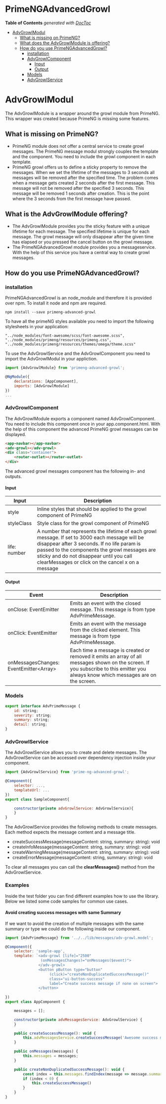 # PrimeNGAdvancedGrowl

<!-- START doctoc generated TOC please keep comment here to allow auto update -->
<!-- DON'T EDIT THIS SECTION, INSTEAD RE-RUN doctoc TO UPDATE -->
**Table of Contents**  *generated with [DocToc](https://github.com/thlorenz/doctoc)*

- [AdvGrowlModul](#advgrowlmodul)
  - [What is missing on PrimeNG?](#what-is-missing-on-primeng)
  - [What does the AdvGrowlModule is offering?](#what-does-the-advgrowlmodule-is-offering)
  - [How do you use PrimeNGAdvancedGrowl?](#how-do-you-use-primengadvancedgrowl)
    - [installation](#installation)
    - [AdvGrowlComponent](#advgrowlcomponent)
      - [Input](#input)
      - [Output](#output)
    - [Models](#models)
    - [AdvGrowlService](#advgrowlservice)

<!-- END doctoc generated TOC please keep comment here to allow auto update -->

# AdvGrowlModul
The AdvGrowlModule is a wrapper around the growl module from PrimeNG. This wrapper was created
because PrimeNG is missing some features.

## What is missing on PrimeNG?
- PrimeNG module does not offer a central service to
create growl messages. The PrimeNG message modul strongly couples the template and the component.
You need to include the growl component in each template.
- PrimeNG growl offers us to define a sticky property to remove the messages. When we set the lifetime
of the messages to 3 seconds all messages will be removed after the specified time. The problem comes
when a message gets created 2 seconds after the first message. This message will not be removed after
the specified 3 seconds. This message will be removed 1 seconds after creation. This is the point where
the 3 seconds from the first message have passed.

## What is the AdvGrowlModule offering?
- The AdvGrowlModule provides you the sticky feature with a unique lifetime for each message. The specified
lifetime is unique for each message. The growl message will only disappear after the given time has elapsed
or you pressed the cancel button on the growl message.
- The PrimeNGAdvancedGrowl module provides you a messageservice.
With the help of this service you have a central way to create growl messages.

## How do you use PrimeNGAdvancedGrowl?
### installation
PrimeNGAdvancedGrowl is an node_module and therefore it is provided over npm. To install it node and npm
are required.
```
npm install --save primeng-advanced-growl
```

To have all the primeNG styles available you need to import the following stylesheets in your application:
```
"../node_modules/font-awesome/scss/font-awesome.scss",
"../node_modules/primeng/resources/primeng.css",
"../node_modules/primeng/resources/themes/omega/theme.scss"
```

To use the AdvGrowlService and the AdvGrowlComponent you need to import the AdvGrowlModul in your appliction.
```javascript
import {AdvGrowlModule} from 'primeng-advanced-growl';

@NgModule({
    declarations: [AppComponent],
    imports: [AdvGrowlModule]
})
...
```


### AdvGrowlComponent
The AdvGrowlModule exports a component named AdvGrowlComponent. You need to include this component
once in your app.component.html. With the help of this component the advanced PrimeNG growl messages
can be displayed.
```html
<app-navbar></app-navbar>
<adv-growl></adv-growl>
<div class="container">
    <router-outlet></router-outlet>
</div>
```

The advanced growl messages component has the following in- and outputs.

#### Input
| Input        | Description                                                                                                                                                                                                                                                                                    |
|--------------|------------------------------------------------------------------------------------------------------------------------------------------------------------------------------------------------------------------------------------------------------------------------------------------------|
| style        | Inline styles that should be applied to the growl component of PrimeNG                                                                                                                                                                                                                         |
| styleClass   | Style class for the growl component of PrimeNG                                                                                                                                                                                                                                                 |
| life: number | A number that represents the lifetime of each growl message. If set to 3000 each message will be disappear after 3 seconds. If no life param is passed to the components the growl messages are sticky and do not disappear until you call clearMessages or click on the cancel x on a message |

#### Output

| Event | Description |
|-------|-------------|
| onClose: EventEmitter<AdvPrimeMessage>| Emits an event with the closed message. This message is from type AdvPrimeMessage. |
| onClick: EventEmitter<AdvPrimeMessage>| Emits an event with the message from the clicked element. This message is from type AdvPrimeMessage. |
|onMessagesChanges: EventEmitter<Array<AdvPrimeMessage>>|Each time a message is created or removed it emits an array of all messages shown on the screen. If you subscribe to this emitter you always know which messages are on the screen.|

### Models
```javascript
export interface AdvPrimeMessage {
    id: string;
    severity: string;
    summary: string;
    detail: string;
}
```

### AdvGrowlService
The AdvGrowlService allows you to create and delete messages. The AdvGrowlService
can be accessed over dependency injection inside your component.

```javascript
import {AdvGrowlService} from 'prime-ng-advanced-growl';

@Component({
    selector: ...,
    templateUrl: ...
})
export class SampleComponent{

    constructor(private advGrowlService: AdvGrowlService){
    }
}
```

The AdvGrowlService provides the following methods to create messages. Each method expects
the message content and a message title.

- createSuccessMessage(messageContent: string, summary: string): void
- createInfoMessage(messageContent: string, summary: string): void
- createWarningMessage(messageContent: string, summary: string): void
- createErrorMessage(messageContent: string, summary: string): void

To clear all messages you can call the **clearMessages()** method from the AdvGrowlService.

### Examples
Inside the test folder you can find different examples how to use the library. Below we listed some code samples for common use cases.

#### Avoid creating success messages with same Summary
If we want to avoid the creation of multiple messages with the same summary or type we could do the following inside our component.
```javascript
import {AdvPrimeMessage} from '../../lib/messages/adv-growl.model';

@Component({
    selector: 'sample-app',
    template: `<adv-growl [life]="2500"
                (onMessagesChanges)="onMessages($event)">
               </adv-growl>
               <button pButton type="button"
                    (click)="createNonDuplicatedSuccessMessage()"
                    class="ui-button-success"
                    label="Create success message if none on screen">
               </button>
               `
})
export class AppComponent {

    messages = [];

    constructor(private advMessagesService: AdvGrowlService) {
    }

    public createSuccessMessage(): void {
        this.advMessagesService.createSuccessMessage('Awesome success message content', 'Awesome success');
    }

    public onMessages(messages) {
        this.messages = messages;
    }

    public createNonDuplicatedSuccessMessage(): void {
        const index = this.messages.findIndex(message => message.summary === 'Awesome success');
        if (index < 0) {
            this.createSuccessMessage()
        }
    }
}
```


